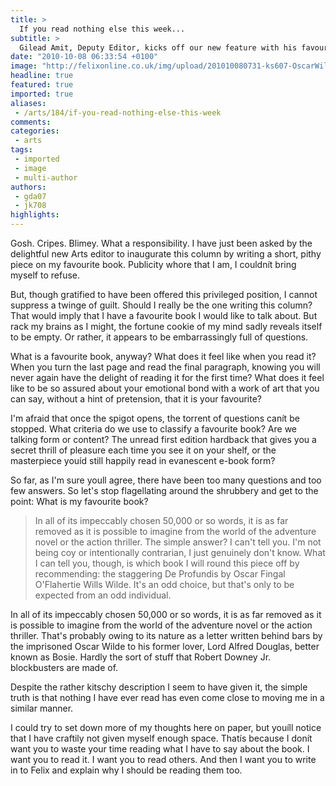 ```yaml
---
title: >
  If you read nothing else this week...
subtitle: >
  Gilead Amit, Deputy Editor, kicks off our new feature with his favourite work of literature: De Profundis
date: "2010-10-08 06:33:54 +0100"
image: "http://felixonline.co.uk/img/upload/201010080731-ks607-OscarWil.jpg"
headline: true
featured: true
imported: true
aliases:
 - /arts/184/if-you-read-nothing-else-this-week
comments:
categories:
 - arts
tags:
 - imported
 - image
 - multi-author
authors:
 - gda07
 - jk708
highlights:
---
```


Gosh. Cripes. Blimey. What a responsibility. I have just been asked by the delightful new Arts editor to inaugurate this column by writing a short, pithy piece on my favourite book. Publicity whore that I am, I couldnít bring myself to refuse.

But, though gratified to have been offered this privileged position, I cannot suppress a twinge of guilt. Should I really be the one writing this column? That would imply that I have a favourite book I would like to talk about. But rack my brains as I might, the fortune cookie of my mind sadly reveals itself to be empty. Or rather, it appears to be embarrassingly full of questions.

What is a favourite book, anyway? What does it feel like when you read it? When you turn the last page and read the final paragraph, knowing you will never again have the delight of reading it for the first time? What does it feel like to be so assured about your emotional bond with a work of art that you can say, without a hint of pretension, that it is your favourite?

I'm afraid that once the spigot opens, the torrent of questions canít be stopped. What criteria do we use to classify a favourite book? Are we talking form or content? The unread first edition hardback that gives you a secret thrill of pleasure each time you see it on your shelf, or the masterpiece youíd still happily read in evanescent e-book form?

So far, as I'm sure youll agree, there have been too many questions and too few answers. So let's stop flagellating around the shrubbery and get to the point: What is my favourite book?
> In all of its impeccably chosen 50,000 or so words, it is as far removed as it is possible to imagine from the world of the adventure novel or the action thriller.
The simple answer? I can't tell you. I'm not being coy or intentionally contrarian, I just genuinely don't know. What I can tell you, though, is which book I will round this piece off by recommending: the staggering De Profundis by Oscar Fingal O'Flahertie Wills Wilde. It's an odd choice, but that's only to be expected from an odd individual.

In all of its impeccably chosen 50,000 or so words, it is as far removed as it is possible to imagine from the world of the adventure novel or the action thriller. That's probably owing to its nature as a letter written behind bars by the imprisoned Oscar Wilde to his former lover, Lord Alfred Douglas, better known as Bosie. Hardly the sort of stuff that Robert Downey Jr. blockbusters are made of.

Despite the rather kitschy description I seem to have given it, the simple truth is that nothing I have ever read has even come close to moving me in a similar manner.

I could try to set down more of my thoughts here on paper, but youíll notice that I have craftily not given myself enough space. Thatís because I donít want you to waste your time reading what I have to say about the book. I want you to read it. I want you to read others. And then I want you to write in to Felix and explain why I should be reading them too.
